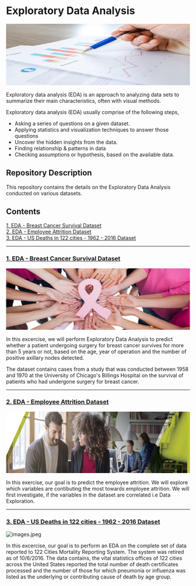 # Exploratory Data Analysis

![images.jpeg](EDA_Images/EDA2.jpg)

Exploratory data analysis (EDA) is an approach to analyzing data sets to summarize their main characteristics, often with visual methods. 

Exploratory data analysis (EDA) usually comprise of the following steps,

- Asking a series of questions on a given dataset.
- Applying statistics and visualization techniques to answer those questions
- Uncover the hidden insights from the data.
- Finding relationship & patterns in data
- Checking assumptions or hypothesis, based on the available data.

## Repository Description

This repository contains the details on the Exploratory Data Analysis conducted on various datasets.

## Contents

[1. EDA - Breast Cancer Survival Dataset](#section1)<br>
[2. EDA - Employee Attrition Dataset](#section2)<br>
[3. EDA - US Deaths in 122 cities - 1962 - 2016 Dataset](#section3)<br>

___
<a id=section1></a>
### [1. EDA - Breast Cancer Survival Dataset](./EDA_BCS)

![images.jpeg](EDA_Images/bc.jpeg)

In this excercise, we will perform Exploratory Data Analysis to predict whether a patient undergoing surgery for breast cancer survives for more than 5 years or not, based on the age, year of operation and the number of positive axillary nodes detected.

The dataset contains cases from a study that was conducted between 1958 and 1970 at the University of Chicago's Billings Hospital on the survival of patients who had undergone surgery for breast cancer.

___
<a id=section2></a>
### [2. EDA - Employee Attrition Dataset](./EDA_HEA)

![images.jpeg](EDA_Images/HEA_Banner.png)

In this exercise, our goal is to predict the employee attrition. We will explore which variables are contibuting the most towards employee attrition. We will first investigate, if the variables in the dataset are correlated i.e Data Exploration.

___
<a id=section3></a>
### [3. EDA - US Deaths in 122 cities - 1962 - 2016 Dataset](./EDA_Deaths_US)

![images.jpeg](EDA_Images/Deaths1.jpeg)

In this excercise, our goal is to perform an EDA on the complete set of data reported to 122 Cities Mortality Reporting System. The system was retired as of 10/6/2016. The data contains, the vital statistics offices of 122 cities across the United States reported the total number of death certificates processed and the number of those for which pneumonia or influenza was listed as the underlying or contributing cause of death by age group.
